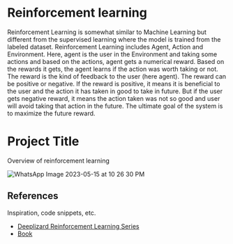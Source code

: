 # Reinforcement learning
Reinforcement Learning is somewhat similar to Machine
Learning but different from the supervised learning where the
model is trained from the labeled dataset. Reinforcement
Learning includes Agent, Action and Environment. Here,
agent is the user in the Environment and taking some actions
and based on the actions, agent gets a numerical reward.
Based on the rewards it gets, the agent learns if the action was
worth taking or not. The reward is the kind of feedback to the
user (here agent). The reward can be positive or negative. If
the reward is positive, it means it is beneficial to the user and
the action it has taken in good to take in future. But if the user
gets negative reward, it means the action taken was not so
good and user will avoid taking that action in the future. The
ultimate goal of the system is to maximize the future reward.

# Project Title

Overview of reinforcement learning

![WhatsApp Image 2023-05-15 at 10 26 30 PM](https://github.com/NikunjRathod200/reinforcementLearning/assets/83107826/36ce5663-8242-41e1-abc3-459e50b07cbb)


## References

Inspiration, code snippets, etc.
* [Deeplizard Reinforcement Learning Series](https://deeplizard.com/learn/video/nyjbcRQ-uQ8)
* [Book](https://web.stanford.edu/class/psych209/Readings/SuttonBartoIPRLBook2ndEd.pdf)
